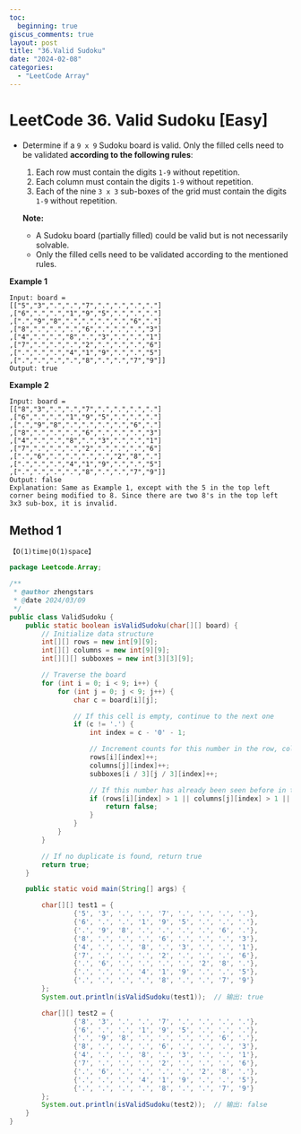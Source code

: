 ```yaml
---
toc:
  beginning: true
giscus_comments: true
layout: post
title: "36.Valid Sudoku"
date: "2024-02-08"
categories:
  - "LeetCode Array"
---
```


# LeetCode 36. Valid Sudoku [Easy]

- Determine if a `9 x 9` Sudoku board is valid. Only the filled cells need to be validated **according to the following rules**:

  1. Each row must contain the digits `1-9` without repetition.
  2. Each column must contain the digits `1-9` without repetition.
  3. Each of the nine `3 x 3` sub-boxes of the grid must contain the digits `1-9` without repetition.

  **Note:**

  - A Sudoku board (partially filled) could be valid but is not necessarily solvable.
  - Only the filled cells need to be validated according to the mentioned rules.

**Example 1**

```
Input: board = 
[["5","3",".",".","7",".",".",".","."]
,["6",".",".","1","9","5",".",".","."]
,[".","9","8",".",".",".",".","6","."]
,["8",".",".",".","6",".",".",".","3"]
,["4",".",".","8",".","3",".",".","1"]
,["7",".",".",".","2",".",".",".","6"]
,[".",".",".","4","1","9",".",".","5"]
,[".",".",".",".","8",".",".","7","9"]]
Output: true
```

**Example 2**

```
Input: board = 
[["8","3",".",".","7",".",".",".","."]
,["6",".",".","1","9","5",".",".","."]
,[".","9","8",".",".",".",".","6","."]
,["8",".",".",".","6",".",".",".","3"]
,["4",".",".","8",".","3",".",".","1"]
,["7",".",".",".","2",".",".",".","6"]
,[".","6",".",".",".",".","2","8","."]
,[".",".",".","4","1","9",".",".","5"]
,[".",".",".",".","8",".",".","7","9"]]
Output: false
Explanation: Same as Example 1, except with the 5 in the top left corner being modified to 8. Since there are two 8's in the top left 3x3 sub-box, it is invalid.
```

## Method 1

```tex
【O(1)time∣O(1)space】
```

```java
package Leetcode.Array;

/**
 * @author zhengstars
 * @date 2024/03/09
 */
public class ValidSudoku {
    public static boolean isValidSudoku(char[][] board) {
        // Initialize data structure
        int[][] rows = new int[9][9];
        int[][] columns = new int[9][9];
        int[][][] subboxes = new int[3][3][9];

        // Traverse the board
        for (int i = 0; i < 9; i++) {
            for (int j = 0; j < 9; j++) {
                char c = board[i][j];

                // If this cell is empty, continue to the next one
                if (c != '.') {
                    int index = c - '0' - 1;

                    // Increment counts for this number in the row, column and subbox
                    rows[i][index]++;
                    columns[j][index]++;
                    subboxes[i / 3][j / 3][index]++;

                    // If this number has already been seen before in the current row, column or subbox, return false
                    if (rows[i][index] > 1 || columns[j][index] > 1 || subboxes[i / 3][j / 3][index] > 1) {
                        return false;
                    }
                }
            }
        }

        // If no duplicate is found, return true
        return true;
    }

    public static void main(String[] args) {

        char[][] test1 = {
                {'5', '3', '.', '.', '7', '.', '.', '.', '.'},
                {'6', '.', '.', '1', '9', '5', '.', '.', '.'},
                {'.', '9', '8', '.', '.', '.', '.', '6', '.'},
                {'8', '.', '.', '.', '6', '.', '.', '.', '3'},
                {'4', '.', '.', '8', '.', '3', '.', '.', '1'},
                {'7', '.', '.', '.', '2', '.', '.', '.', '6'},
                {'.', '6', '.', '.', '.', '.', '2', '8', '.'},
                {'.', '.', '.', '4', '1', '9', '.', '.', '5'},
                {'.', '.', '.', '.', '8', '.', '.', '7', '9'}
        };
        System.out.println(isValidSudoku(test1));  // 输出: true

        char[][] test2 = {
                {'8', '3', '.', '.', '7', '.', '.', '.', '.'},
                {'6', '.', '.', '1', '9', '5', '.', '.', '.'},
                {'.', '9', '8', '.', '.', '.', '.', '6', '.'},
                {'8', '.', '.', '.', '6', '.', '.', '.', '3'},
                {'4', '.', '.', '8', '.', '3', '.', '.', '1'},
                {'7', '.', '.', '.', '2', '.', '.', '.', '6'},
                {'.', '6', '.', '.', '.', '.', '2', '8', '.'},
                {'.', '.', '.', '4', '1', '9', '.', '.', '5'},
                {'.', '.', '.', '.', '8', '.', '.', '7', '9'}
        };
        System.out.println(isValidSudoku(test2));  // 输出: false
    }
}

```


